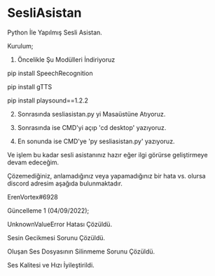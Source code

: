 # SesliAsistan
Python İle Yapılmış Sesli Asistan.

Kurulum;
1) Öncelikle Şu Modülleri İndiriyoruz

pip install SpeechRecognition

pip install gTTS

pip install playsound==1.2.2


2) Sonrasında sesliasistan.py yi Masaüstüne Atıyoruz.

3) Sonrasında ise CMD'yi açıp 'cd desktop' yazıyoruz.

4) En sonunda ise CMD'ye 'py sesliasistan.py' yazıyoruz.

Ve işlem bu kadar sesli asistanınız hazır eğer ilgi görürse geliştirmeye devam edeceğim.

Çözemediğiniz, anlamadığınız veya yapamadığınız bir hata vs. olursa discord adresim aşağıda bulunmaktadır.

ErenVortex#6928

Güncelleme 1 (04/09/2022);

UnknownValueError Hatası Çözüldü.

Sesin Gecikmesi Sorunu Çözüldü.

Oluşan Ses Dosyasının Silinmeme Sorunu Çözüldü.

Ses Kalitesi ve Hızı İyileştirildi.
